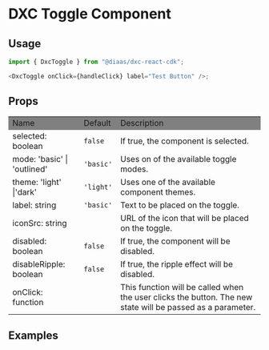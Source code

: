# DXC Toggle Component

## Usage

```js
import { DxcToggle } from "@diaas/dxc-react-cdk";

<DxcToggle onClick={handleClick} label="Test Button" />;
```

## Props

<table>
    <tr style="background-color: grey">
        <td>Name</td>
        <td>Default</td>
        <td>Description</td>
    </tr>
    <tr>
        <td>selected: boolean</td>
        <td><code>false</code></td>
        <td>If true, the component is selected.</td>
    </tr>
    <tr>
        <td>mode: 'basic' | 'outlined'</td>
        <td><code>'basic'</code></td>
        <td>Uses on of the available toggle modes.</td>
    </tr>
    <tr>
        <td>theme: 'light' |'dark'</td>
        <td><code>'light'</code></td>
        <td>Uses one of the available component themes.</td>
    </tr>
    <tr>
        <td>label: string</td>
        <td><code>'basic'</code></td>
        <td>Text to be placed on the toggle.</td>
    </tr>
    <tr>
        <td>iconSrc: string</td>
        <td></td>
        <td>URL of the icon that will be placed on the toggle.</td>
    </tr>
    <tr>
        <td>disabled: boolean</td>
        <td><code>false</code></td>
        <td>If true, the component will be disabled.</td>
    </tr>
    <tr>
        <td>disableRipple: boolean</td>
        <td><code>false</code></td>
        <td>If true, the ripple effect will be disabled.</td>
    </tr>
    <tr>
        <td>onClick: function</td>
        <td></td>
        <td>This function will be called when the user clicks the button. The new state will be passed as a parameter.</td>
    </tr>

</table>

## Examples


```
